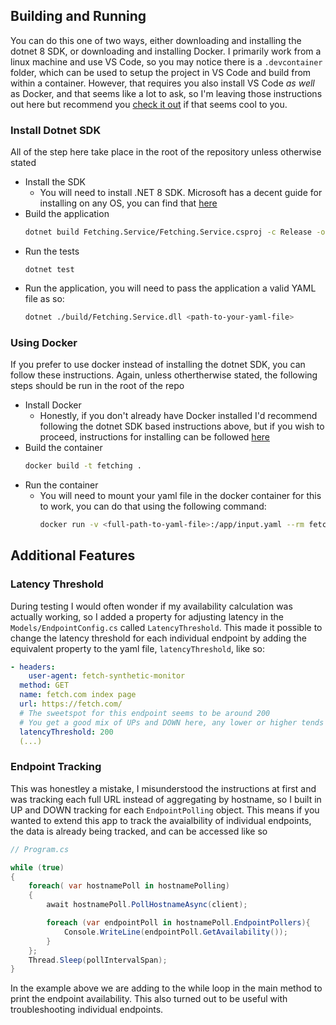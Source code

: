 ## Building and Running

You can do this one of two ways, either downloading and installing the dotnet 8 SDK, or downloading and installing Docker. I primarily work from a linux machine and use VS Code, so you may notice there is a ```.devcontainer``` folder, which can be used to setup the project in VS Code and build from within a container. However, that requires you also install VS Code _as well_ as Docker, and that seems like a lot to ask, so I'm leaving those instructions out here but recommend you [check it out](https://code.visualstudio.com/docs/devcontainers/containers) if that seems cool to you.

### Install Dotnet SDK

All of the step here take place in the root of the repository unless otherwise stated

- Install the SDK
  - You will need to install .NET 8 SDK. Microsoft has a decent guide for installing on any OS, you can find that [here](https://dotnet.microsoft.com/en-us/download)
- Build the application
  ```bash
  dotnet build Fetching.Service/Fetching.Service.csproj -c Release -o build
  ```
- Run the tests
  ```
  dotnet test
  ```
- Run the application, you will need to pass the application a valid YAML file as so:
  ```bash
  dotnet ./build/Fetching.Service.dll <path-to-your-yaml-file>
  ```

### Using Docker

If you prefer to use docker instead of installing the dotnet SDK, you can follow these instructions. Again, unless othertherwise stated, the following steps should be run in the root of the repo

- Install Docker
  - Honestly, if you don't already have Docker installed I'd recommend following the dotnet SDK based instructions above, but if you wish to proceed, instructions for installing can be followed [here](https://docs.docker.com/engine/install/)
- Build the container
  ```bash
  docker build -t fetching .
  ```
- Run the container
  - You will need to mount your yaml file in the docker container for this to work, you can do that using the following command: 
    ```bash
    docker run -v <full-path-to-yaml-file>:/app/input.yaml --rm fetching:latest input.yaml
    ```

## Additional Features

### Latency Threshold
During testing I would often wonder if my availability calculation was actually working, so I added a property for adjusting latency in the ```Models/EndpointConfig.cs``` called ```LatencyThreshold```. This made it possible to change the latency threshold for each individual endpoint by adding the equivalent property to the yaml file, ```latencyThreshold```, like so:
```yaml
- headers:
    user-agent: fetch-synthetic-monitor
  method: GET
  name: fetch.com index page
  url: https://fetch.com/
  # The sweetspot for this endpoint seems to be around 200
  # You get a good mix of UPs and DOWN here, any lower or higher tends to make things one sided
  latencyThreshold: 200
  (...)
```

### Endpoint Tracking
This was honestley a mistake, I misunderstood the instructions at first and was tracking each full URL instead of aggregating by hostname, so I built in UP and DOWN tracking for each ```EndpointPolling``` object. This means if you wanted to extend this app to track the avaialbility of individual endpoints, the data is already being tracked, and can be accessed like so
```csharp
// Program.cs

while (true)
{
    foreach( var hostnamePoll in hostnamePolling)
    {
        await hostnamePoll.PollHostnameAsync(client);

        foreach (var endpointPoll in hostnamePoll.EndpointPollers){
            Console.WriteLine(endpointPoll.GetAvailability());
        }
    };
    Thread.Sleep(pollIntervalSpan);
}
```
In the example above we are adding to the while loop in the main method to print the endpoint availability. This also turned out to be useful with troubleshooting individual endpoints.
